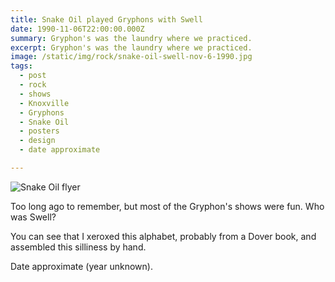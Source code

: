 ```yaml
---
title: Snake Oil played Gryphons with Swell
date: 1990-11-06T22:00:00.000Z
summary: Gryphon's was the laundry where we practiced.
excerpt: Gryphon's was the laundry where we practiced.
image: /static/img/rock/snake-oil-swell-nov-6-1990.jpg
tags:
  - post 
  - rock
  - shows
  - Knoxville
  - Gryphons
  - Snake Oil
  - posters
  - design
  - date approximate

---
```


![Snake Oil flyer](/static/img/rock/snake-oil-swell-nov-6-1990.jpg "Snake Oil flyer")

Too long ago to remember, but most of the Gryphon's shows were fun. Who was Swell?

You can see that I xeroxed this alphabet, probably from a Dover book, and assembled this silliness by hand.

Date approximate (year unknown).